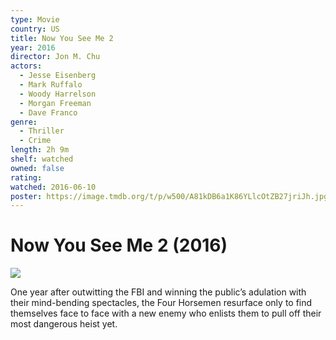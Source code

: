```yaml
---
type: Movie
country: US
title: Now You See Me 2
year: 2016
director: Jon M. Chu
actors:
  - Jesse Eisenberg
  - Mark Ruffalo
  - Woody Harrelson
  - Morgan Freeman
  - Dave Franco
genre:
  - Thriller
  - Crime
length: 2h 9m
shelf: watched
owned: false
rating:
watched: 2016-06-10
poster: https://image.tmdb.org/t/p/w500/A81kDB6a1K86YLlcOtZB27jriJh.jpg
---
```


# Now You See Me 2 (2016)

![](https://image.tmdb.org/t/p/w500/A81kDB6a1K86YLlcOtZB27jriJh.jpg)

One year after outwitting the FBI and winning the public’s adulation with their mind-bending spectacles, the Four Horsemen resurface only to find themselves face to face with a new enemy who enlists them to pull off their most dangerous heist yet.